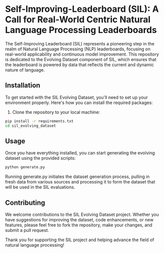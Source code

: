 # Self-Improving-Leaderboard (SIL): A Call for Real-World Centric Natural Language Processing Leaderboards
The Self-Improving Leaderboard (SIL) represents a pioneering step in the realm of Natural Language Processing (NLP) leaderboards, focusing on real-world applicability and continuous model improvement. This repository is dedicated to the Evolving Dataset component of SIL, which ensures that the leaderboard is powered by data that reflects the current and dynamic nature of language.

## Installation
To get started with the SIL Evolving Dataset, you'll need to set up your environment properly. Here's how you can install the required packages:

1. Clone the repository to your local machine:
```bash
pip install -r requirements.txt
cd sil_evolving_dataset
```
## Usage
Once you have everything installed, you can start generating the evolving dataset using the provided scripts:

```bash
python generate.py
```

Running generate.py initiates the dataset generation process, pulling in fresh data from various sources and processing it to form the dataset that will be used in the SIL evaluations.

## Contributing
We welcome contributions to the SIL Evolving Dataset project. Whether you have suggestions for improving the dataset, code enhancements, or new features, please feel free to fork the repository, make your changes, and submit a pull request.

Thank you for supporting the SIL project and helping advance the field of natural language processing!
